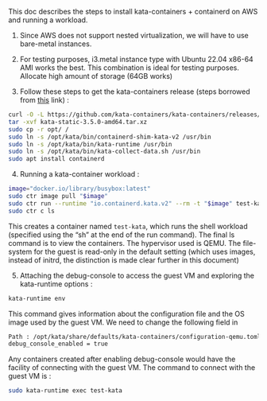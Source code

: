 This doc describes the steps to install kata-containers + containerd on AWS and running a workload. 

1. Since AWS does not support nested virtualization, we will have to use bare-metal instances.

2. For testing purposes, i3.metal instance type with Ubuntu 22.04 x86-64 AMI works the best. This combination is ideal for testing purposes. Allocate high amount of storage (64GB works)

3. Follow these steps to get the kata-containers release (steps borrowed from [this](https://github.com/kata-containers/kata-containers/blob/main/docs/install/container-manager/containerd/containerd-install.md) link) : 

```bash
curl -O -L https://github.com/kata-containers/kata-containers/releases/download/3.5.0/kata-static-3.5.0-amd64.tar.xz
tar -xvf kata-static-3.5.0-amd64.tar.xz
sudo cp -r opt/ /
sudo ln -s /opt/kata/bin/containerd-shim-kata-v2 /usr/bin
sudo ln -s /opt/kata/bin/kata-runtime /usr/bin
sudo ln -s /opt/kata/bin/kata-collect-data.sh /usr/bin
sudo apt install containerd
```

4. Running a kata-container workload : 

```bash
image="docker.io/library/busybox:latest"
sudo ctr image pull "$image"
sudo ctr run --runtime "io.containerd.kata.v2" --rm -t "$image" test-kata sh
sudo ctr c ls
```

This creates a container named `test-kata`, which runs the shell workload (specified using the “sh” at the end of the run command). The final ls command is to view the containers. The hypervisor used is QEMU. The file-system for the guest is read-only in the default setting (which uses images, instead of initrd, the distinction is made clear further in this document)

5. Attaching the debug-console to access the guest VM and exploring the kata-runtime options : 

```bash
kata-runtime env
```

This command gives information about the configuration file and the OS image used by the guest VM. We need to change the following field in

```bash
Path : /opt/kata/share/defaults/kata-containers/configuration-qemu.toml
debug_console_enabled = true
```

Any containers created after enabling debug-console would have the facility of connecting with the guest VM. The command to connect with the guest VM is : 

```bash
sudo kata-runtime exec test-kata
```